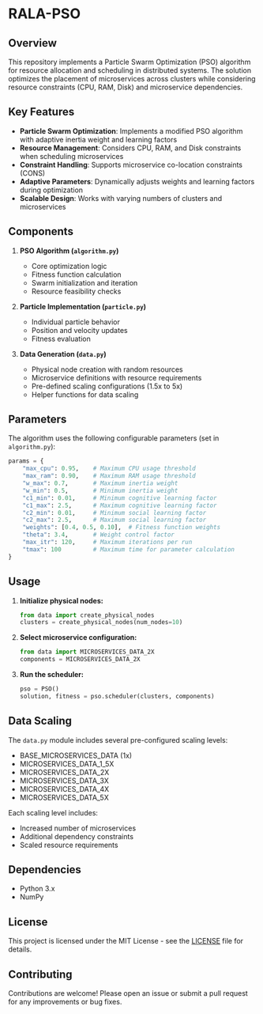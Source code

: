 # RALA-PSO

## Overview

This repository implements a Particle Swarm Optimization (PSO) algorithm for resource allocation and scheduling in distributed systems. The solution optimizes the placement of microservices across clusters while considering resource constraints (CPU, RAM, Disk) and microservice dependencies.

## Key Features

- **Particle Swarm Optimization**: Implements a modified PSO algorithm with adaptive inertia weight and learning factors
- **Resource Management**: Considers CPU, RAM, and Disk constraints when scheduling microservices
- **Constraint Handling**: Supports microservice co-location constraints (CONS)
- **Adaptive Parameters**: Dynamically adjusts weights and learning factors during optimization
- **Scalable Design**: Works with varying numbers of clusters and microservices

## Components

1. **PSO Algorithm (`algorithm.py`)**
   - Core optimization logic
   - Fitness function calculation
   - Swarm initialization and iteration
   - Resource feasibility checks

2. **Particle Implementation (`particle.py`)**
   - Individual particle behavior
   - Position and velocity updates
   - Fitness evaluation

3. **Data Generation (`data.py`)**
   - Physical node creation with random resources
   - Microservice definitions with resource requirements
   - Pre-defined scaling configurations (1.5x to 5x)
   - Helper functions for data scaling

## Parameters

The algorithm uses the following configurable parameters (set in `algorithm.py`):

```python
params = {
    "max_cpu": 0.95,    # Maximum CPU usage threshold
    "max_ram": 0.90,    # Maximum RAM usage threshold
    "w_max": 0.7,       # Maximum inertia weight
    "w_min": 0.5,       # Minimum inertia weight
    "c1_min": 0.01,     # Minimum cognitive learning factor
    "c1_max": 2.5,      # Maximum cognitive learning factor
    "c2_min": 0.01,     # Minimum social learning factor
    "c2_max": 2.5,      # Maximum social learning factor
    "weights": [0.4, 0.5, 0.10],  # Fitness function weights
    "theta": 3.4,       # Weight control factor
    "max_itr": 120,     # Maximum iterations per run
    "tmax": 100         # Maximum time for parameter calculation
}
```

## Usage

1. **Initialize physical nodes:**

   ```python
   from data import create_physical_nodes
   clusters = create_physical_nodes(num_nodes=10)
   ```

2. **Select microservice configuration:**

   ```python
   from data import MICROSERVICES_DATA_2X
   components = MICROSERVICES_DATA_2X
   ```

3. **Run the scheduler:**

   ```python
   pso = PSO()
   solution, fitness = pso.scheduler(clusters, components)
   ```

## Data Scaling

The `data.py` module includes several pre-configured scaling levels:

- BASE_MICROSERVICES_DATA (1x)
- MICROSERVICES_DATA_1_5X
- MICROSERVICES_DATA_2X
- MICROSERVICES_DATA_3X
- MICROSERVICES_DATA_4X
- MICROSERVICES_DATA_5X

Each scaling level includes:

- Increased number of microservices
- Additional dependency constraints
- Scaled resource requirements

## Dependencies

- Python 3.x
- NumPy

## License

This project is licensed under the MIT License - see the [LICENSE](LICENSE) file for details.

## Contributing

Contributions are welcome! Please open an issue or submit a pull request for any improvements or bug fixes.
